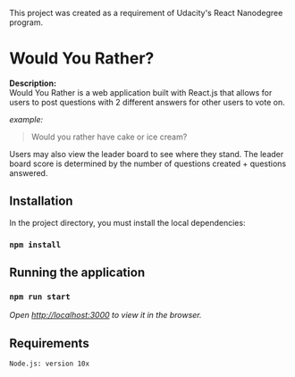 This project was created as a requirement of Udacity's React Nanodegree program.

# Would You Rather?
**Description:**  
Would You Rather is a web application built with React.js that allows for users to post questions with 2 different answers for other users to vote on.

_example:_
> Would you rather have cake or ice cream?

Users may also view the leader board to see where they stand. The leader board score is determined by the number of questions created + questions answered.
 

## Installation

In the project directory, you must install the local dependencies:

### `npm install`


## Running the application

### `npm run start`
 
_Open [http://localhost:3000](http://localhost:3000) to view it in the browser._ 

## Requirements

`Node.js: version 10x`

